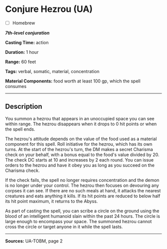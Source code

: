 # Conjure Hezrou (UA)

- [ ] Homebrew

***7th-level conjuration***

**Casting Time:** action

**Duration:** 1 hour

**Range:** 60 feet

**Tags:** verbal, somatic, material, concentration

**Material Components:** food worth at least 100 gp, which the spell consumes

---

## Description
You summon a hezrou that appears in an unoccupied space you can see within range.
The hezrou disappears when it drops to 0 hit points or when the spell ends.

The hezrou's attitude depends on the value of the food used as a material component for this spell.
Roll initiative for the hezrou, which has its own turns.
At the start of the hezrou's turn, the DM makes a secret Charisma check on your behalf, with a bonus equal to the food's value divided by 20.
The check DC starts at 10 and increases by 2 each round.
You can issue orders to the hezrou and have it obey you as long as you succeed on the Charisma check.

If the check fails, the spell no longer requires concentration and the demon is no longer under your control.
The hezrou then focuses on devouring any corpses it can see.
If there are no such meals at hand, it attacks the nearest creatures and eats anything it kills.
If its hit points are reduced to below half its hit point maximum, it returns to the Abyss.

As part of casting the spell, you can scribe a circle on the ground using the blood of an intelligent humanoid slain within the past 24 hours.
The circle is large enough to encompass your space.
The summoned hezrou cannot cross the circle or target anyone in it while the spell lasts.

---

**Sources:** UA-TOBM, page 2
